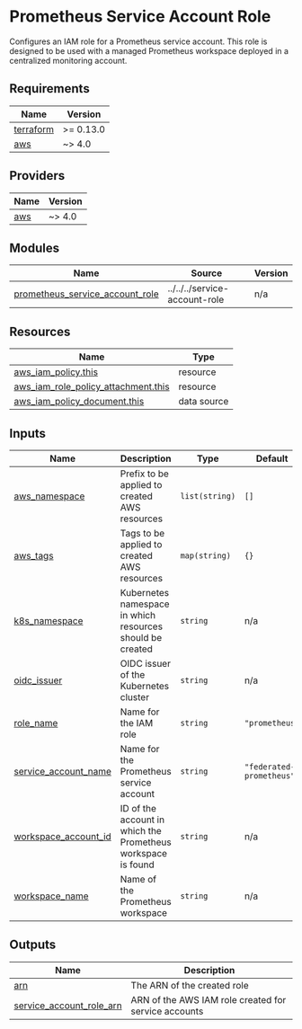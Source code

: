 # Prometheus Service Account Role

Configures an IAM role for a Prometheus service account. This role is designed
to be used with a managed Prometheus workspace deployed in a centralized
monitoring account.

<!-- BEGIN_TF_DOCS -->
## Requirements

| Name | Version |
|------|---------|
| <a name="requirement_terraform"></a> [terraform](#requirement\_terraform) | >= 0.13.0 |
| <a name="requirement_aws"></a> [aws](#requirement\_aws) | ~> 4.0 |

## Providers

| Name | Version |
|------|---------|
| <a name="provider_aws"></a> [aws](#provider\_aws) | ~> 4.0 |

## Modules

| Name | Source | Version |
|------|--------|---------|
| <a name="module_prometheus_service_account_role"></a> [prometheus\_service\_account\_role](#module\_prometheus\_service\_account\_role) | ../../../service-account-role | n/a |

## Resources

| Name | Type |
|------|------|
| [aws_iam_policy.this](https://registry.terraform.io/providers/hashicorp/aws/latest/docs/resources/iam_policy) | resource |
| [aws_iam_role_policy_attachment.this](https://registry.terraform.io/providers/hashicorp/aws/latest/docs/resources/iam_role_policy_attachment) | resource |
| [aws_iam_policy_document.this](https://registry.terraform.io/providers/hashicorp/aws/latest/docs/data-sources/iam_policy_document) | data source |

## Inputs

| Name | Description | Type | Default | Required |
|------|-------------|------|---------|:--------:|
| <a name="input_aws_namespace"></a> [aws\_namespace](#input\_aws\_namespace) | Prefix to be applied to created AWS resources | `list(string)` | `[]` | no |
| <a name="input_aws_tags"></a> [aws\_tags](#input\_aws\_tags) | Tags to be applied to created AWS resources | `map(string)` | `{}` | no |
| <a name="input_k8s_namespace"></a> [k8s\_namespace](#input\_k8s\_namespace) | Kubernetes namespace in which resources should be created | `string` | n/a | yes |
| <a name="input_oidc_issuer"></a> [oidc\_issuer](#input\_oidc\_issuer) | OIDC issuer of the Kubernetes cluster | `string` | n/a | yes |
| <a name="input_role_name"></a> [role\_name](#input\_role\_name) | Name for the IAM role | `string` | `"prometheus"` | no |
| <a name="input_service_account_name"></a> [service\_account\_name](#input\_service\_account\_name) | Name for the Prometheus service account | `string` | `"federated-prometheus"` | no |
| <a name="input_workspace_account_id"></a> [workspace\_account\_id](#input\_workspace\_account\_id) | ID of the account in which the Prometheus workspace is found | `string` | n/a | yes |
| <a name="input_workspace_name"></a> [workspace\_name](#input\_workspace\_name) | Name of the Prometheus workspace | `string` | n/a | yes |

## Outputs

| Name | Description |
|------|-------------|
| <a name="output_arn"></a> [arn](#output\_arn) | The ARN of the created role |
| <a name="output_service_account_role_arn"></a> [service\_account\_role\_arn](#output\_service\_account\_role\_arn) | ARN of the AWS IAM role created for service accounts |
<!-- END_TF_DOCS -->